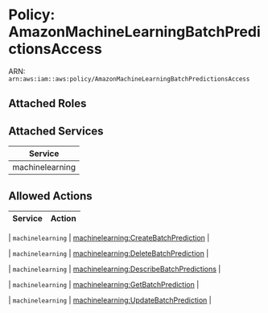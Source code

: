 # Policy: AmazonMachineLearningBatchPredictionsAccess

ARN: `arn:aws:iam::aws:policy/AmazonMachineLearningBatchPredictionsAccess`

## Attached Roles

## Attached Services

| Service |
|---------|
| machinelearning |

## Allowed Actions

| Service | Action |
|:-------:|--------|

| `machinelearning` | [machinelearning:CreateBatchPrediction](../actions.md#machinelearning:createbatchprediction) |

| `machinelearning` | [machinelearning:DeleteBatchPrediction](../actions.md#machinelearning:deletebatchprediction) |

| `machinelearning` | [machinelearning:DescribeBatchPredictions](../actions.md#machinelearning:describebatchpredictions) |

| `machinelearning` | [machinelearning:GetBatchPrediction](../actions.md#machinelearning:getbatchprediction) |

| `machinelearning` | [machinelearning:UpdateBatchPrediction](../actions.md#machinelearning:updatebatchprediction) |
